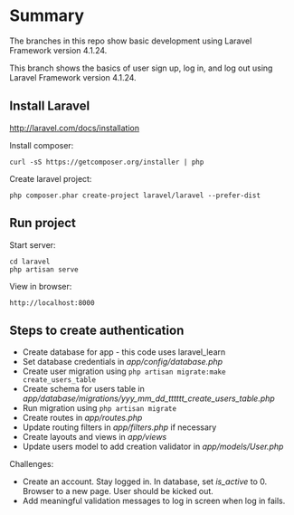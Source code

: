 Summary
=======

The branches in this repo show basic development using Laravel Framework version 4.1.24.

This branch shows the basics of user sign up, log in, and log out using Laravel Framework version 4.1.24.


Install Laravel
---------------
http://laravel.com/docs/installation

Install composer:

    curl -sS https://getcomposer.org/installer | php

Create laravel project:

    php composer.phar create-project laravel/laravel --prefer-dist


Run project
-----------

Start server:

    cd laravel
    php artisan serve

View in browser:

    http://localhost:8000

Steps to create authentication
------------------------------

* Create database for app - this code uses laravel_learn
* Set database credentials in *app/config/database.php*
* Create user migration using `php artisan migrate:make create_users_table`
* Create schema for users table in *app/database/migrations/yyy_mm_dd_tttttt_create_users_table.php*
* Run migration using `php artisan migrate`
* Create routes in *app/routes.php*
* Update routing filters in *app/filters.php* if necessary
* Create layouts and views in *app/views*
* Update users model to add creation validator in *app/models/User.php*

Challenges:

* Create an account. Stay logged in. In database, set *is_active* to 0. Browser to a new page. User should be kicked out.
* Add meaningful validation messages to log in screen when log in fails.
